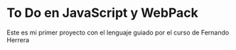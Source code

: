 # To Do en JavaScript y WebPack

Este es mi primer proyecto con el lenguaje guiado por el curso de Fernando Herrera


